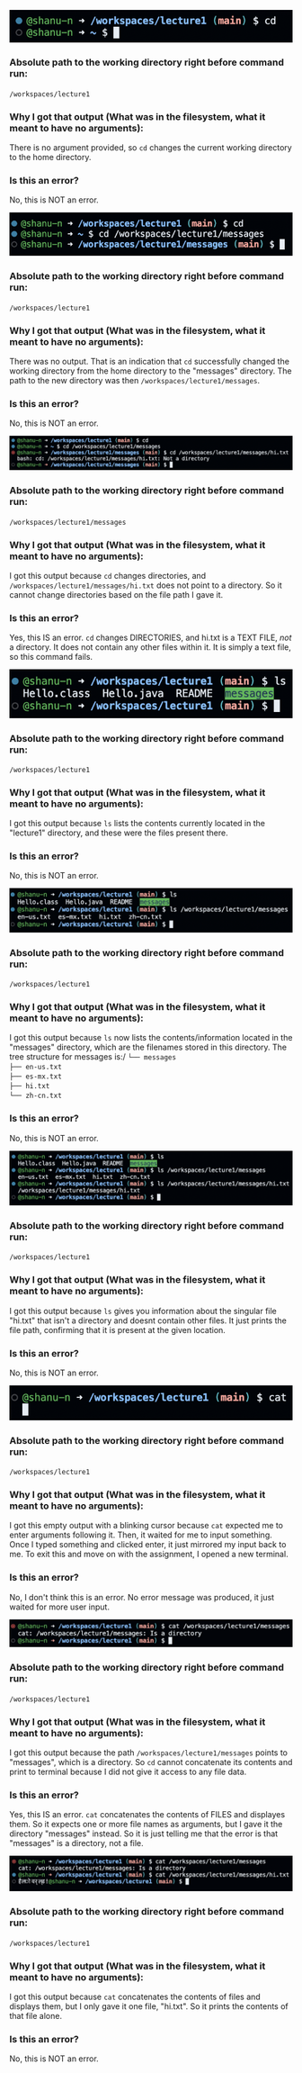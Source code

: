 ![Image](cdnoarg.png)
### Absolute path to the working directory right before command run: 
`/workspaces/lecture1`
### Why I got that output (What was in the filesystem, what it meant to have no arguments): 
There is no argument provided, so `cd` changes the current working directory to the home directory.
### Is this an error?
No, this is NOT an error.

![Image](cd2.png)
### Absolute path to the working directory right before command run: 
`/workspaces/lecture1`
### Why I got that output (What was in the filesystem, what it meant to have no arguments): 
There was no output. That is an indication that `cd` successfully changed the working directory from the home directory to the "messages" directory. The path to the new directory was then `/workspaces/lecture1/messages`.
### Is this an error?
No, this is NOT an error.

![Image](cd3.png)
### Absolute path to the working directory right before command run: 
`/workspaces/lecture1/messages`
### Why I got that output (What was in the filesystem, what it meant to have no arguments): 
I got this output because `cd` changes directories, and `/workspaces/lecture1/messages/hi.txt` does not point to a directory. So it cannot change directories based on the file path I gave it.
### Is this an error?
Yes, this IS an error. `cd` changes DIRECTORIES, and hi.txt is a TEXT FILE, *not* a directory. It does not contain any other files within it. It is simply a text file, so this command fails.

![Image](ls1.png)
### Absolute path to the working directory right before command run: 
`/workspaces/lecture1`
### Why I got that output (What was in the filesystem, what it meant to have no arguments): 
I got this output because `ls` lists the contents currently located in the "lecture1" directory, and these were the files present there.
### Is this an error?
No, this is NOT an error.

![Image](ls2.png)
### Absolute path to the working directory right before command run: 
`/workspaces/lecture1`
### Why I got that output (What was in the filesystem, what it meant to have no arguments): 
I got this output because `ls` now lists the contents/information located in the "messages" directory, which are the filenames stored in this directory. The tree structure for messages is:/
`└── messages`\
    `├── en-us.txt`\
    `├── es-mx.txt`\
    `├── hi.txt`\
    `└── zh-cn.txt`
### Is this an error?
No, this is NOT an error.
    
![Image](ls3.png)
### Absolute path to the working directory right before command run: 
`/workspaces/lecture1`
### Why I got that output (What was in the filesystem, what it meant to have no arguments): 
I got this output because `ls` gives you information about the singular file "hi.txt" that isn't a directory and doesnt contain other files. It just prints the file path, confirming that it is present at the given location.
### Is this an error?
No, this is NOT an error.

![Image](cat1.png)
### Absolute path to the working directory right before command run: 
`/workspaces/lecture1`
### Why I got that output (What was in the filesystem, what it meant to have no arguments): 
I got this empty output with a blinking cursor because `cat` expected me to enter arguments following it. Then, it waited for me to input something. Once I typed something and clicked enter, it just mirrored my input back to me. To exit this and move on with the assignment, I opened a new terminal.
### Is this an error?
No, I don't think this is an error. No error message was produced, it just waited for more user input.

![Image](cat2.png)
### Absolute path to the working directory right before command run: 
`/workspaces/lecture1`
### Why I got that output (What was in the filesystem, what it meant to have no arguments): 
I got this output because the path `/workspaces/lecture1/messages` points to "messages", which is a directory. So `cd` cannot concatenate its contents and print to terminal because I did not give it access to any file data.
### Is this an error?
Yes, this IS an error. `cat` concatenates the contents of FILES and displayes them. So it expects one or more file names as arguments, but I gave it the directory "messages" instead. So it is just telling me that the error is that "messages" is a directory, not a file.

![Image](cat3.png)
### Absolute path to the working directory right before command run: 
`/workspaces/lecture1`
### Why I got that output (What was in the filesystem, what it meant to have no arguments): 
I got this output because `cat` concatenates the contents of files and displays them, but I only gave it one file, "hi.txt". So it prints the contents of that file alone.
### Is this an error?
No, this is NOT an error.

  
